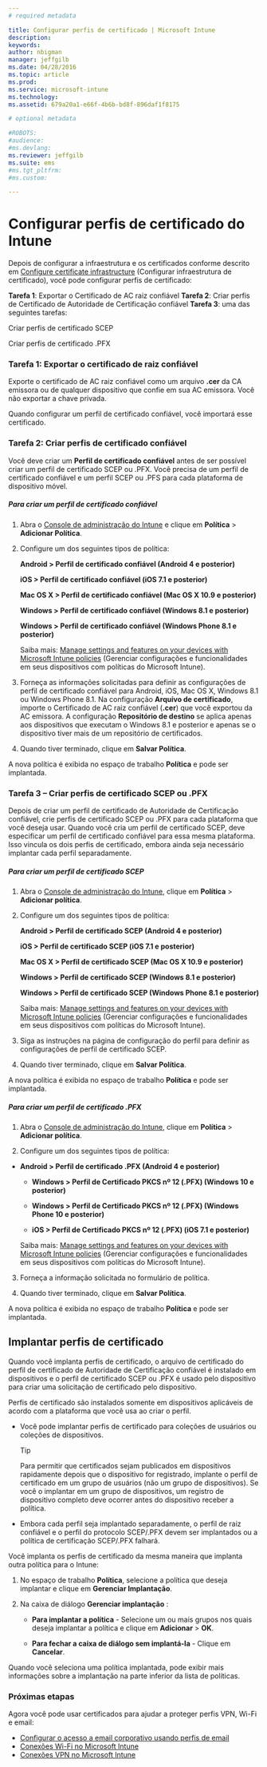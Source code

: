 ```yaml
---
# required metadata

title: Configurar perfis de certificado | Microsoft Intune
description:
keywords:
author: nbigman
manager: jeffgilb
ms.date: 04/28/2016
ms.topic: article
ms.prod:
ms.service: microsoft-intune
ms.technology:
ms.assetid: 679a20a1-e66f-4b6b-bd8f-896daf1f8175

# optional metadata

#ROBOTS:
#audience:
#ms.devlang:
ms.reviewer: jeffgilb
ms.suite: ems
#ms.tgt_pltfrm:
#ms.custom:

---
```


# Configurar perfis de certificado do Intune
Depois de configurar a infraestrutura e os certificados conforme descrito em [Configure certificate infrastructure](configure-certificate-infrastructure.md) (Configurar infraestrutura de certificado), você pode configurar perfis de certificado:

**Tarefa 1**: Exportar o Certificado de AC raiz confiável
**Tarefa 2**: Criar perfis de Certificado de Autoridade de Certificação confiável
**Tarefa 3**: uma das seguintes tarefas:

Criar perfis de certificado SCEP

Criar perfis de certificado .PFX

### Tarefa 1: Exportar o certificado de raiz confiável
Exporte o certificado de AC raiz confiável como um arquivo **.cer** da CA emissora ou de qualquer dispositivo que confie em sua AC emissora. Você não exportar a chave privada.

Quando configurar um perfil de certificado confiável, você importará esse certificado.

### Tarefa 2: Criar perfis de certificado confiável
Você deve criar um **Perfil de certificado confiável** antes de ser possível criar um perfil de certificado SCEP ou .PFX. Você precisa de um perfil de certificado confiável e um perfil SCEP ou .PFS para cada plataforma de dispositivo móvel.

##### Para criar um perfil de certificado confiável

1.  Abra o [Console de administração do Intune](https://manage.microsoft.com) e clique em **Política** &gt; **Adicionar Política**.

2.  Configure um dos seguintes tipos de política:

    **Android &gt; Perfil de certificado confiável (Android 4 e posterior)**

    **iOS &gt; Perfil de certificado confiável (iOS 7.1 e posterior)**

    **Mac OS X &gt; Perfil de certificado confiável (Mac OS X 10.9 e posterior)**

    **Windows &gt; Perfil de certificado confiável (Windows 8.1 e posterior)**

    **Windows &gt; Perfil de certificado confiável (Windows Phone 8.1 e posterior)**

    Saiba mais: [Manage settings and features on your devices with Microsoft Intune policies](manage-settings-and-features-on-your-devices-with-microsoft-intune-policies.md) (Gerenciar configurações e funcionalidades em seus dispositivos com políticas do Microsoft Intune).

3.  Forneça as informações solicitadas para definir as configurações de perfil de certificado confiável para Android, iOS, Mac OS X, Windows 8.1 ou Windows Phone 8.1. Na configuração **Arquivo de certificado**, importe o Certificado de AC raiz confiável (**.cer**) que você exportou da AC emissora. A configuração **Repositório de destino** se aplica apenas aos dispositivos que executam o Windows 8.1 e posterior e apenas se o dispositivo tiver mais de um repositório de certificados.


4.  Quando tiver terminado, clique em **Salvar Política**.

A nova política é exibida no espaço de trabalho **Política** e pode ser implantada.

### Tarefa 3 – Criar perfis de certificado SCEP ou .PFX
Depois de criar um perfil de certificado de Autoridade de Certificação confiável, crie perfis de certificado SCEP ou .PFX para cada plataforma que você deseja usar. Quando você cria um perfil de certificado SCEP, deve especificar um perfil de certificado confiável para essa mesma plataforma. Isso vincula os dois perfis de certificado, embora ainda seja necessário implantar cada perfil separadamente.

##### Para criar um perfil de certificado SCEP

1.  Abra o [Console de administração do Intune](https://manage.microsoft.com), clique em **Política** &gt; **Adicionar política**.

2.  Configure um dos seguintes tipos de política:

    **Android &gt; Perfil de certificado SCEP (Android 4 e posterior)**

    **iOS &gt; Perfil de certificado SCEP (iOS 7.1 e posterior)**

    **Mac OS X &gt; Perfil de certificado SCEP (Mac OS X 10.9 e posterior)**

    **Windows &gt; Perfil de certificado SCEP (Windows 8.1 e posterior)**

    **Windows &gt; Perfil de certificado SCEP (Windows Phone 8.1 e posterior)**

    Saiba mais: [Manage settings and features on your devices with Microsoft Intune policies](manage-settings-and-features-on-your-devices-with-microsoft-intune-policies.md) (Gerenciar configurações e funcionalidades em seus dispositivos com políticas do Microsoft Intune).

3.  Siga as instruções na página de configuração do perfil para definir as configurações de perfil de certificado SCEP.

4.  Quando tiver terminado, clique em **Salvar Política**.

A nova política é exibida no espaço de trabalho **Política** e pode ser implantada.

##### Para criar um perfil de certificado .PFX

1.  Abra o [Console de administração do Intune](https://manage.microsoft.com), clique em **Política** &gt; **Adicionar política**.

2.  Configure um dos seguintes tipos de política:



-   **Android &gt; Perfil de certificado .PFX (Android 4 e posterior)**

    -   **Windows &gt; Perfil de Certificado PKCS nº 12 (.PFX) (Windows 10 e posterior)**

    -   **Windows &gt; Perfil de Certificado PKCS nº 12 (.PFX) (Windows Phone 10 e posterior)**

    -    **iOS > Perfil de Certificado PKCS nº 12 (.PFX) (iOS 7.1 e posterior)**    

    Saiba mais: [Manage settings and features on your devices with Microsoft Intune policies](manage-settings-and-features-on-your-devices-with-microsoft-intune-policies.md) (Gerenciar configurações e funcionalidades em seus dispositivos com políticas do Microsoft Intune).

3.  Forneça a informação solicitada no formulário de política.

4.  Quando tiver terminado, clique em **Salvar Política**.

A nova política é exibida no espaço de trabalho **Política** e pode ser implantada.

## Implantar perfis de certificado
Quando você implanta perfis de certificado, o arquivo de certificado do perfil de certificado de Autoridade de Certificação confiável é instalado em dispositivos e o perfil de certificado SCEP ou .PFX é usado pelo dispositivo para criar uma solicitação de certificado pelo dispositivo.

Perfis de certificado são instalados somente em dispositivos aplicáveis de acordo com a plataforma que você usa ao criar o perfil.

-   Você pode implantar perfis de certificado para coleções de usuários ou coleções de dispositivos.

    > [!TIP]
    > Para permitir que certificados sejam publicados em dispositivos rapidamente depois que o dispositivo for registrado, implante o perfil de certificado em um grupo de usuários (não um grupo de dispositivos). Se você o implantar em um grupo de dispositivos, um registro de dispositivo completo deve ocorrer antes do dispositivo receber a política.

-   Embora cada perfil seja implantado separadamente, o perfil de raiz confiável e o perfil do protocolo SCEP/.PFX devem ser implantados ou a política de certificação SCEP/.PFX falhará.

Você implanta os perfis de certificado da mesma maneira que implanta outra política para o Intune:

1.  No espaço de trabalho **Política**, selecione a política que deseja implantar e clique em **Gerenciar Implantação**.

2.  Na caixa de diálogo **Gerenciar implantação** :

    -   **Para implantar a política** - Selecione um ou mais grupos nos quais deseja implantar a política e clique em **Adicionar** &gt; **OK**.

    -   **Para fechar a caixa de diálogo sem implantá-la** - Clique em **Cancelar**.

Quando você seleciona uma política implantada, pode exibir mais informações sobre a implantação na parte inferior da lista de políticas.
###  Próximas etapas

Agora você pode usar certificados para ajudar a proteger perfis VPN, Wi-Fi e email:

-  [Configurar o acesso a email corporativo usando perfis de email](configure-access-to-corporate-email-using-email-profiles-with-Microsoft-Intune.md)
-  [Conexões Wi-Fi no Microsoft Intune](wi-fi-connections-in-microsoft-intune.md)
-  [Conexões VPN no Microsoft Intune](vpn-connections-in-microsoft-intune.md)


<!--HONumber=May16_HO1-->


